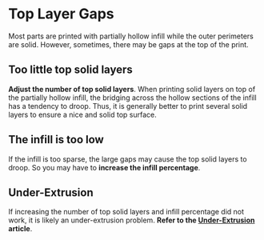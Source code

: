 # Top Layer Gaps

Most parts are printed with partially hollow infill while the outer perimeters are solid. However, sometimes, there may be gaps at the top of the print.

## Too little top solid layers

**Adjust the number of top solid layers**. When printing solid layers on top of the partially hollow infill, the bridging across the hollow sections of the infill has a tendency to droop. Thus, it is generally better to print several solid layers to ensure a nice and solid top surface.

## The infill is too low

If the infill is too sparse, the large gaps may cause the top solid layers to droop. So you may have to **increase the infill percentage**.

## Under-Extrusion

If increasing the number of top solid layers and infill percentage did not work, it is likely an under-extrusion problem. **Refer to the [Under-Extrusion](underextrusion.md) article**.
